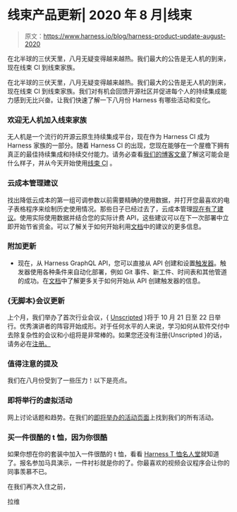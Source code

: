 # 线束产品更新| 2020 年 8 月|线束

> 原文：<https://www.harness.io/blog/harness-product-update-august-2020>

在北半球的三伏天里，八月无疑变得越来越热。我们最大的公告是无人机的到来，现在线束 CI 到线束家族。

在北半球的三伏天里，八月无疑变得越来越热。我们最大的公告是无人机的到来，现在线束 CI 到线束家族。我们对有机会回馈开源社区并促进每个人的持续集成能力感到无比兴奋。让我们快速了解一下八月份 Harness 有哪些活动和变化。

### 欢迎无人机加入线束家族

无人机是一个流行的开源云原生持续集成平台，现在作为 Harness CI 成为 Harness 家族的一部分。随着 Harness CI 的出现，您现在能够在一个屋檐下拥有真正的最佳持续集成和持续交付能力。请务必查看[我们的博客文章](https://harness.io/2020/08/harness-ci-and-harness-cd/)了解这可能会是什么样子，并从今天开始使用[线束 CI](https://drone.io/) 。

### 云成本管理建议

找出降低云成本的第一组可调参数以前需要精确的使用数据，并打开您最喜欢的电子表格程序来绘制历史使用情况。那些日子已经过去了，云成本管理[现在有了建议](https://harness.io/2020/08/introducing-cloud-cost-recommendations/)。使用实际使用数据并结合您的实际计费 API，这些建议可以在下一次部署中立即开始节省资金。可以了解关于如何开始利用[文档](https://developer.harness.io/docs/cloud-cost-management/use-cloud-cost-management/ccm-recommendations/home-recommendations/)中的建议的更多信息。

### 附加更新

*   现在，从 Harness GraphQL API，您可以直接从 API 创建和设置[触发器](https://developer.harness.io/docs/platform/triggers/schedule-pipelines-using-cron-triggers/)。触发器使用各种条件来自动化部署，例如 Git 事件、新工件、时间表和其他管道的成功。在[文档](https://developer.harness.io/docs/first-gen/firstgen-platform/techref-category/api/trigger-workflow-or-a-pipeline-using-api/)中了解更多关于如何开始从 API 创建触发器的信息。

### {无脚本}会议更新

上个月，我们举办了首次行业会议，{ [Unscripted](https://www.unscriptedconf.io/) }将于 10 月 21 日至 22 日举行。优秀演讲者的阵容开始成形。对于任何水平的人来说，学习如何从软件交付中去除复杂性的会议和小组将是非常棒的。如果您还没有注册{Unscripted }的话，请务必在[注册。](https://www.unscriptedconf.io/#Register)

### 值得注意的提及

我们在八月份受到了一些压力！以下是亮点。

### 即将举行的虚拟活动

网上讨论话题和趋势。在我们的[即将举办的活动页面](https://harness.io/resource-center/events-and-webinars/)上找到我们的所有活动。

### 买一件很酷的 t 恤，因为你很酷

如果你想在你的套装中加入一件很酷的 t 恤，看看 [Harness T 恤名人堂](https://harness.io/t-shirts/)就知道了。报名参加马具演示，一件衬衫就是你的了。你最喜欢的视频会议程序会让你的同事羡慕不已。

在我们再次入住之前，

拉维